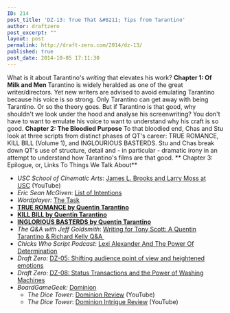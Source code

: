 ```yaml
---
ID: 214
post_title: 'DZ-13: True That &#8211; Tips from Tarantino'
author: draftzero
post_excerpt: ""
layout: post
permalink: http://draft-zero.com/2014/dz-13/
published: true
post_date: 2014-10-05 17:11:30
---
```

What is it about Tarantino's *writing* that elevates his work? **Chapter 1: Of Milk and Men** Tarantino is widely heralded as one of the great writer/directors. Yet new writers are advised to avoid emulating Tarantino because his voice is so strong. Only Tarantino can get away with being Tarantino. Or so the theory goes. But if Tarantino is that good, why shouldn't we look under the hood and analyse his screenwriting? You don't have to want to emulate his voice to want to understand why his craft is so good. **Chapter 2: The Bloodied Purpose** To that bloodied end, Chas and Stu look at three scripts from distinct phases of QT's career: TRUE ROMANCE, KILL BILL (Volume 1), and INGLOURIOUS BASTERDS. Stu and Chas break down QT's use of structure, detail and - in particular - dramatic irony in an attempt to understand how Tarantino's films are that good. ** Chapter 3: Epilogue, or, Links To Things We Talk About** 
*   *USC School of Cinematic Arts*: [James L. Brooks and Larry Moss at USC][1] (YouTube)
*   *Eric Sean McGiven*: <a href="http://www.erikseanmcgiven.com/list-of-intentions/" target="_blank">List of Intentions</a>
*   *Wordplayer:* <a href="http://www.wordplayer.com/columns/wp30.The.Task.html" target="_blank">The Task</a>
*   **<a href="http://home.online.no/~bhundlan/scripts/True_Romance.pdf" target="_blank">TRUE ROMANCE by Quentin Tarantino</a>**
*   **<a href="http://www.quentintarantino.de/download/kill_bill_screenplay.pdf" target="_blank">KILL BILL by Quentin Tarantino</a>**
*   **<a href="http://www.pages.drexel.edu/~ina22/splaylib/Screenplay-Inglourious_Bastards.pdf" target="_blank">INGLORIOUS BASTERDS by Quentin Tarantino</a>**
*   *The Q&A with Jeff Goldsmith*: <a href="http://www.theqandapodcast.com/2012/08/writing-for-tony-scott-quentin.html" target="_blank">Writing for Tony Scott: A Quentin Tarantino & Richard Kelly Q&A </a>
*   *Chicks Who Script Podcast*: <a href="Lexi%20Alexander And The Power Of Determination" target="_blank">Lexi Alexander And The Power Of Determination</a>
*   *Draft Zero:* <a title="DZ-05: Shifting audience point of view and heightened emotions" href="http://draft-zero.com/2014/dz-05/" target="_blank">DZ-05: Shifting audience point of view and heightened emotions</a>
*   *Draft Zero:* <a title="DZ-08: Status Transactions and the Power of Washing Machines" href="http://draft-zero.com/2014/dz-08/" target="_blank">DZ-08: Status Transactions and the Power of Washing Machines</a>
*   *BoardGameGeek:* <a href="http://boardgamegeek.com/boardgame/36218/dominion" target="_blank">Dominion</a> 
    *   *The Dice Tower*: <a href="https://www.youtube.com/watch?v=9ENsEhRbVIM" target="_blank">Dominion Review</a> (YouTube)
    *   *The Dice Tower*: <a href="https://www.youtube.com/watch?v=ZbYsjNbDOiU" target="_blank">Dominion Intrigue Review</a> (YouTube)

 [1]: https://www.youtube.com/watch?v=e_uFogOl68U